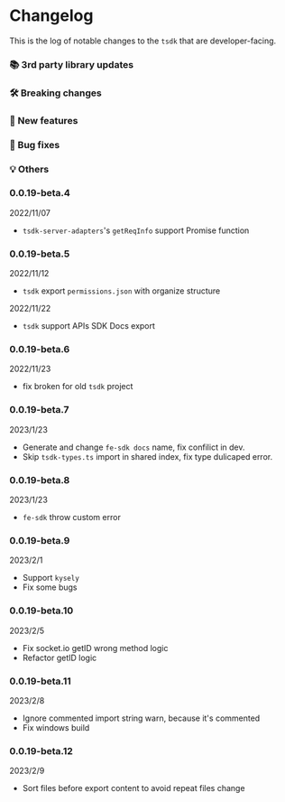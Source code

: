 # Changelog

This is the log of notable changes to the `tsdk` that are developer-facing.

### 📚 3rd party library updates

### 🛠 Breaking changes

### 🎉 New features

### 🐛 Bug fixes

### 💡 Others

### 0.0.19-beta.4

2022/11/07

- `tsdk-server-adapters`'s `getReqInfo` support Promise function

### 0.0.19-beta.5

2022/11/12

- `tsdk` export `permissions.json` with organize structure

2022/11/22

- `tsdk` support APIs SDK Docs export

### 0.0.19-beta.6

2022/11/23

- fix broken for old `tsdk` project

### 0.0.19-beta.7

2023/1/23

- Generate and change `fe-sdk docs` name, fix confilict in dev.
- Skip `tsdk-types.ts` import in shared index, fix type dulicaped error.

### 0.0.19-beta.8

2023/1/23

- `fe-sdk` throw custom error

### 0.0.19-beta.9

2023/2/1

- Support `kysely`
- Fix some bugs

### 0.0.19-beta.10

2023/2/5

- Fix socket.io getID wrong method logic
- Refactor getID logic

### 0.0.19-beta.11

2023/2/8

- Ignore commented import string warn, because it's commented
- Fix windows build

### 0.0.19-beta.12

2023/2/9

- Sort files before export content to avoid repeat files change
